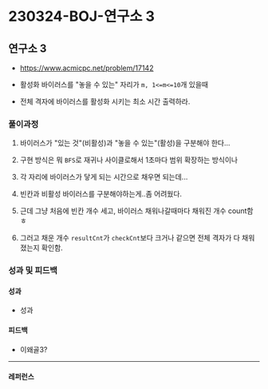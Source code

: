 # 230324-BOJ-연구소 3

## 연구소 3

- https://www.acmicpc.net/problem/17142

- 활성화 바이러스를 "놓을 수 있는" 자리가 `m, 1<=m<=10`개 있을때

- 전체 격자에 바이러스를 활성화 시키는 최소 시간 출력하라.

### 풀이과정

1. 바이러스가 "있는 것"(비활성)과 "놓을 수 있는"(활성)을 구분해야 한다...

2. 구현 방식은 뭐 `BFS`로 재귀나 사이클로해서 1초마다 범위 확장하는 방식이나

3. 각 자리에 바이러스가 닿게 되는 시간으로 채우면 되는데...

4. 빈칸과 비활성 바이러스를 구분해야하는게..좀 어려웠다.

5. 근데 그냥 처음에 빈칸 개수 세고, 바이러스 채워나갈때마다 채워진 개수 count함 ㅎ

6. 그러고 채운 개수 `resultCnt`가 `checkCnt`보다 크거나 같으면 전체 격자가 다 채워졌는지 확인함.

### 성과 및 피드백

#### 성과

- 성과

#### 피드백

- 이왜골3?

--- 

#### 레퍼런스

> 
